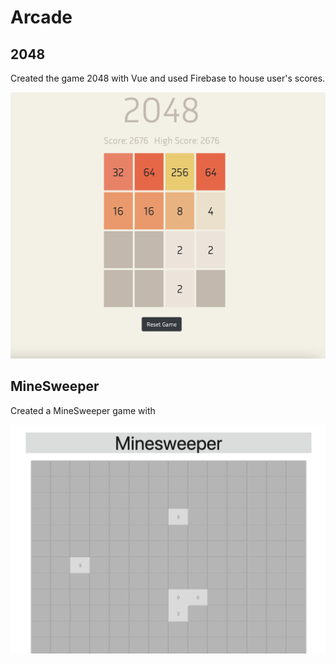# Arcade
<h2>2048</h2>
Created the game 2048 with Vue and used Firebase to house user's scores.

<p align="center">
<img src ="2048.png" width="650">
</p>

<h2>MineSweeper</h2>
Created a MineSweeper game with 

<p align="center">
<img src ="minesweeper.png" width="650">
</p>

